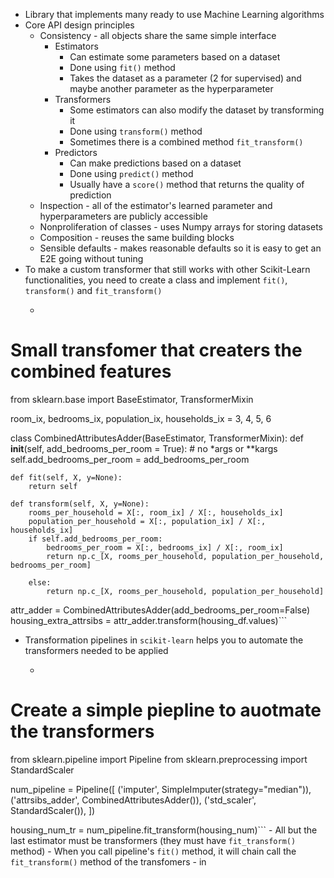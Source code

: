 - Library that implements many ready to use Machine Learning algorithms
- Core API design principles
    - Consistency - all objects share the same simple interface
        - Estimators
            - Can estimate some parameters based on a dataset
            - Done using `fit()` method
            - Takes the dataset as a parameter (2 for supervised) and maybe another parameter as the hyperparameter
        - Transformers
            - Some estimators can also modify the dataset by transforming it
            - Done using `transform()` method
            - Sometimes there is a combined method `fit_transform()`
        - Predictors
            - Can make predictions based on a dataset
            - Done using `predict()` method
            - Usually have a `score()` method that returns the quality of prediction 
    - Inspection - all of the estimator's learned parameter and hyperparameters are publicly accessible
    - Nonproliferation of classes - uses Numpy arrays for storing datasets
    - Composition - reuses the same building blocks
    - Sensible defaults - makes reasonable defaults so it is easy to get an E2E going without tuning
- To make a custom transformer that still works with other Scikit-Learn functionalities, you need to create a class and implement `fit()`, `transform()` and `fit_transform()`
    - ```python
# Small transfomer that creaters the combined features
from sklearn.base import BaseEstimator, TransformerMixin

room_ix, bedrooms_ix, population_ix, households_ix = 3, 4, 5, 6

class CombinedAttributesAdder(BaseEstimator, TransformerMixin):
    def __init__(self, add_bedrooms_per_room = True): # no *args or **kargs
        self.add_bedrooms_per_room = add_bedrooms_per_room
    
    def fit(self, X, y=None):
        return self
    
    def transform(self, X, y=None):
        rooms_per_household = X[:, room_ix] / X[:, households_ix]
        population_per_household = X[:, population_ix] / X[:, households_ix]
        if self.add_bedrooms_per_room:
            bedrooms_per_room = X[:, bedrooms_ix] / X[:, room_ix]
            return np.c_[X, rooms_per_household, population_per_household, bedrooms_per_room]

        else:
            return np.c_[X, rooms_per_household, population_per_household]

attr_adder = CombinedAttributesAdder(add_bedrooms_per_room=False)
housing_extra_attrsibs = attr_adder.transform(housing_df.values)```
- Transformation pipelines in `scikit-learn` helps you to automate the transformers needed to be applied
    - ```python
# Create a simple piepline to auotmate the transformers
from sklearn.pipeline import Pipeline
from sklearn.preprocessing import StandardScaler

num_pipeline = Pipeline([
    ('imputer', SimpleImputer(strategy="median")),
    ('attrsibs_adder', CombinedAttributesAdder()),
    ('std_scaler', StandardScaler()),
])

housing_num_tr = num_pipeline.fit_transform(housing_num)```
    - All but the last estimator must be transformers (they must have `fit_transform()` method)
    - When you call pipeline's `fit()` method, it will chain call the `fit_transform()` method of the transfomers
    - in
